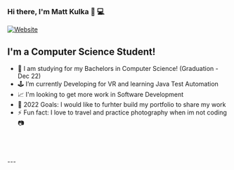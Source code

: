 ### Hi there, I'm Matt Kulka 👋 💻
[![Website](https://img.shields.io/website?label=matt-k.design&style=for-the-badge&url=https%3A%2F%2Fmatt-k.design)](https://matt-k.design)
## I'm a Computer Science Student!
- 🔭 I am studying for my Bachelors in Computer Science! (Graduation - Dec 22)
- 🕹 I’m currently Developing for VR and learning Java Test Automation
- 📈 I'm looking to get more work in Software Development
- 🥅 2022 Goals: I would like to furhter build my portfolio to share my work
- ⚡ Fun fact: I love to travel and practice photography when im not coding 📷 
<br />
<br />
<br />
---
